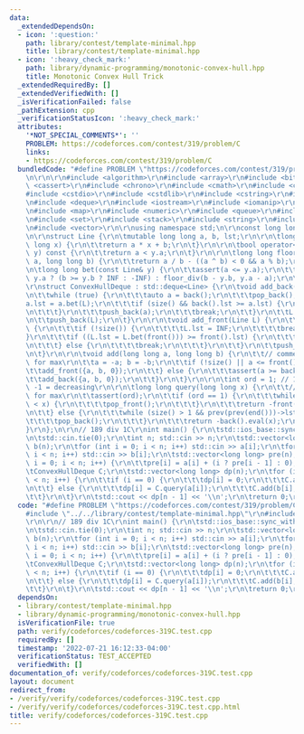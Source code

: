 ```yaml
---
data:
  _extendedDependsOn:
  - icon: ':question:'
    path: library/contest/template-minimal.hpp
    title: library/contest/template-minimal.hpp
  - icon: ':heavy_check_mark:'
    path: library/dynamic-programming/monotonic-convex-hull.hpp
    title: Monotonic Convex Hull Trick
  _extendedRequiredBy: []
  _extendedVerifiedWith: []
  _isVerificationFailed: false
  _pathExtension: cpp
  _verificationStatusIcon: ':heavy_check_mark:'
  attributes:
    '*NOT_SPECIAL_COMMENTS*': ''
    PROBLEM: https://codeforces.com/contest/319/problem/C
    links:
    - https://codeforces.com/contest/319/problem/C
  bundledCode: "#define PROBLEM \"https://codeforces.com/contest/319/problem/C\"\r\
    \n\r\n\r\n#include <algorithm>\r\n#include <array>\r\n#include <bitset>\r\n#include\
    \ <cassert>\r\n#include <chrono>\r\n#include <cmath>\r\n#include <complex>\r\n\
    #include <cstdio>\r\n#include <cstdlib>\r\n#include <cstring>\r\n#include <ctime>\r\
    \n#include <deque>\r\n#include <iostream>\r\n#include <iomanip>\r\n#include <list>\r\
    \n#include <map>\r\n#include <numeric>\r\n#include <queue>\r\n#include <random>\r\
    \n#include <set>\r\n#include <stack>\r\n#include <string>\r\n#include <unordered_map>\r\
    \n#include <vector>\r\n\r\nusing namespace std;\n\r\nconst long long INF = 1e18;\r\
    \n\r\nstruct Line {\r\n\tmutable long long a, b, lst;\r\n\r\n\tlong long eval(long\
    \ long x) {\r\n\t\treturn a * x + b;\r\n\t}\r\n\r\n\tbool operator<(const Line&\
    \ y) const {\r\n\t\treturn a < y.a;\r\n\t}\r\n\r\n\tlong long floor_div(long long\
    \ a, long long b) {\r\n\t\treturn a / b - ((a ^ b) < 0 && a % b);\r\n\t}\r\n\r\
    \n\tlong long bet(const Line& y) {\r\n\t\tassert(a <= y.a);\r\n\t\treturn a ==\
    \ y.a ? (b >= y.b ? INF : -INF) : floor_div(b - y.b, y.a - a);\r\n\t}\r\n};\r\n\
    \r\nstruct ConvexHullDeque : std::deque<Line> {\r\n\tvoid add_back(Line L) {\r\
    \n\t\twhile (true) {\r\n\t\t\tauto a = back();\r\n\t\t\tpop_back();\r\n\t\t\t\
    a.lst = a.bet(L);\r\n\t\t\tif (size() && back().lst >= a.lst) {\r\n\t\t\t\tcontinue;\r\
    \n\t\t\t}\r\n\t\t\tpush_back(a);\r\n\t\t\tbreak;\r\n\t\t}\r\n\t\tL.lst = INF;\r\
    \n\t\tpush_back(L);\r\n\t}\r\n\r\n\tvoid add_front(Line L) {\r\n\t\twhile (true)\
    \ {\r\n\t\t\tif (!size()) {\r\n\t\t\t\tL.lst = INF;\r\n\t\t\t\tbreak;\r\n\t\t\t\
    }\r\n\t\t\tif ((L.lst = L.bet(front())) >= front().lst) {\r\n\t\t\t\tpop_front();\r\
    \n\t\t\t} else {\r\n\t\t\t\tbreak;\r\n\t\t\t}\r\n\t\t}\r\n\t\tpush_front(L);\r\
    \n\t}\r\n\r\n\tvoid add(long long a, long long b) {\r\n\t\t// comment this out\
    \ for max\r\n\t\ta = -a; b = -b;\r\n\t\tif (!size() || a <= front().a) {\r\n\t\
    \t\tadd_front({a, b, 0});\r\n\t\t} else {\r\n\t\t\tassert(a >= back().a);\r\n\t\
    \t\tadd_back({a, b, 0});\r\n\t\t}\r\n\t}\r\n\r\n\tint ord = 1; // 1 = increasing,\
    \ -1 = decreasing\r\n\r\n\tlong long query(long long x) {\r\n\t\t// flip negatives\
    \ for max\r\n\t\tassert(ord);\r\n\t\tif (ord == 1) {\r\n\t\t\twhile (front().lst\
    \ < x) {\r\n\t\t\t\tpop_front();\r\n\t\t\t}\r\n\t\t\treturn -front().eval(x);\r\
    \n\t\t} else {\r\n\t\t\twhile (size() > 1 && prev(prev(end()))->lst >= x) {\r\n\
    \t\t\t\tpop_back();\r\n\t\t\t}\r\n\t\t\treturn -back().eval(x);\r\n\t\t}\r\n\t\
    }\r\n};\n\r\n// 189 div 1C\r\nint main() {\r\n\tstd::ios_base::sync_with_stdio(0);\r\
    \n\tstd::cin.tie(0);\r\n\tint n; std::cin >> n;\r\n\tstd::vector<long long> a(n),\
    \ b(n);\r\n\tfor (int i = 0; i < n; i++) std::cin >> a[i];\r\n\tfor (int i = 0;\
    \ i < n; i++) std::cin >> b[i];\r\n\tstd::vector<long long> pre(n);\r\n\tfor (int\
    \ i = 0; i < n; i++) {\r\n\t\tpre[i] = a[i] + (i ? pre[i - 1] : 0);\r\n\t}\r\n\
    \tConvexHullDeque C;\r\n\tstd::vector<long long> dp(n);\r\n\tfor (int i = 0; i\
    \ < n; i++) {\r\n\t\tif (i == 0) {\r\n\t\t\tdp[i] = 0;\r\n\t\t\tC.add(b[i], dp[i]);\r\
    \n\t\t} else {\r\n\t\t\tdp[i] = C.query(a[i]);\r\n\t\t\tC.add(b[i], dp[i]);\r\n\
    \t\t}\r\n\t}\r\n\tstd::cout << dp[n - 1] << '\\n';\r\n\treturn 0;\r\n}\r\n"
  code: "#define PROBLEM \"https://codeforces.com/contest/319/problem/C\"\r\n\r\n\
    #include \"../../library/contest/template-minimal.hpp\"\r\n#include \"../../library/dynamic-programming/monotonic-convex-hull.hpp\"\
    \r\n\r\n// 189 div 1C\r\nint main() {\r\n\tstd::ios_base::sync_with_stdio(0);\r\
    \n\tstd::cin.tie(0);\r\n\tint n; std::cin >> n;\r\n\tstd::vector<long long> a(n),\
    \ b(n);\r\n\tfor (int i = 0; i < n; i++) std::cin >> a[i];\r\n\tfor (int i = 0;\
    \ i < n; i++) std::cin >> b[i];\r\n\tstd::vector<long long> pre(n);\r\n\tfor (int\
    \ i = 0; i < n; i++) {\r\n\t\tpre[i] = a[i] + (i ? pre[i - 1] : 0);\r\n\t}\r\n\
    \tConvexHullDeque C;\r\n\tstd::vector<long long> dp(n);\r\n\tfor (int i = 0; i\
    \ < n; i++) {\r\n\t\tif (i == 0) {\r\n\t\t\tdp[i] = 0;\r\n\t\t\tC.add(b[i], dp[i]);\r\
    \n\t\t} else {\r\n\t\t\tdp[i] = C.query(a[i]);\r\n\t\t\tC.add(b[i], dp[i]);\r\n\
    \t\t}\r\n\t}\r\n\tstd::cout << dp[n - 1] << '\\n';\r\n\treturn 0;\r\n}\r\n"
  dependsOn:
  - library/contest/template-minimal.hpp
  - library/dynamic-programming/monotonic-convex-hull.hpp
  isVerificationFile: true
  path: verify/codeforces/codeforces-319C.test.cpp
  requiredBy: []
  timestamp: '2022-07-21 16:12:33-04:00'
  verificationStatus: TEST_ACCEPTED
  verifiedWith: []
documentation_of: verify/codeforces/codeforces-319C.test.cpp
layout: document
redirect_from:
- /verify/verify/codeforces/codeforces-319C.test.cpp
- /verify/verify/codeforces/codeforces-319C.test.cpp.html
title: verify/codeforces/codeforces-319C.test.cpp
---
```

